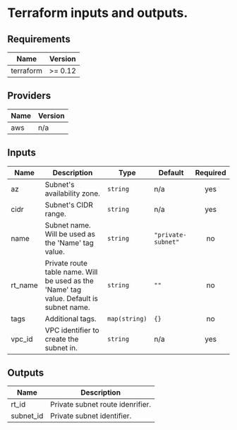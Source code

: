 # Terraform inputs and outputs.

## Requirements

| Name | Version |
|------|---------|
| terraform | >= 0.12 |

## Providers

| Name | Version |
|------|---------|
| aws | n/a |

## Inputs

| Name | Description | Type | Default | Required |
|------|-------------|------|---------|:--------:|
| az | Subnet's availability zone. | `string` | n/a | yes |
| cidr | Subnet's CIDR range. | `string` | n/a | yes |
| name | Subnet name. Will be used as the 'Name' tag value. | `string` | `"private-subnet"` | no |
| rt\_name | Private route table name. Will be used as the 'Name' tag value. Default is subnet name. | `string` | `""` | no |
| tags | Additional tags. | `map(string)` | `{}` | no |
| vpc\_id | VPC identifier to create the subnet in. | `string` | n/a | yes |

## Outputs

| Name | Description |
|------|-------------|
| rt\_id | Private subnet route idenrifier. |
| subnet\_id | Private subnet identifier. |

